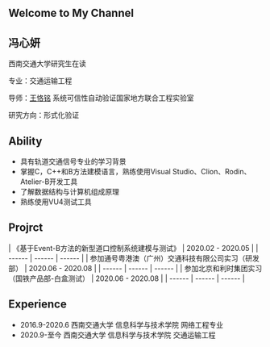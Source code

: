 ## Welcome to My Channel
## 冯心妍

西南交通大学研究生在读

专业：交通运输工程

导师：[王恪铭](https://faculty.swjtu.edu.cn/KeMing_Wang/zh_CN/index.htm)  系统可信性自动验证国家地方联合工程实验室

研究方向：形式化验证



## Ability
* 具有轨道交通信号专业的学习背景
* 掌握C，C++和B方法建模语言，熟练使用Visual Studio、Clion、Rodin、Atelier-B开发工具
* 了解数据结构与计算机组成原理
* 熟练使用VU4测试工具


## Projrct
| 《基于Event-B方法的新型道口控制系统建模与测试》 |  2020.02 - 2020.05  |
| ------ | ------ | ------ |
| 参加通号粤港澳（广州）交通科技有限公司实习（研发部） | 2020.06 - 2020.08 |
| ------ | ------ | ------ |
| 参加北京和利时集团实习（国铁产品部-白盒测试） | 2020.06 - 2020.08 |
| ------ | ------ | ------ |



## Experience

* 2016.9-2020.6  西南交通大学  信息科学与技术学院  网络工程专业
* 2020.9-至今     西南交通大学  信息科学与技术学院  交通运输工程



```markdown

```


